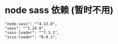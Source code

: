 # node sass 依赖 (暂时不用)
    "node-sass": "^4.13.0",
    "sass": "^1.24.0",
    "sass-loader": "^7.3.1",
    "scss-loader": "0.0.1", 
